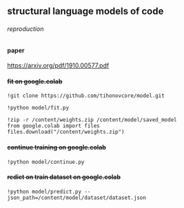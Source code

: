 ## structural language models of code 
###### reproduction

#### paper
https://arxiv.org/pdf/1910.00577.pdf

#### ~~fit on google.colab~~
```
!git clone https://github.com/tihonovcore/model.git

!python model/fit.py

!zip -r /content/weights.zip /content/model/saved_model
from google.colab import files
files.download("/content/weights.zip")
```

#### ~~continue training on google.colab~~
```
!python model/continue.py
```

#### ~~redict on train dataset on google.colab~~
```
!python model/predict.py --json_path=/content/model/dataset/dataset.json
```
